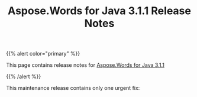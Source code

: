 ﻿---
title: Aspose.Words for Java 3.1.1 Release Notes
description: "Aspose.Words for Java 3.1.1 Release Notes – learn about the latest updates and fixes."
type: docs
weight: 50
url: /java/aspose-words-for-java-3-1-1-release-notes/
---

{{% alert color="primary" %}} 

This page contains release notes for [Aspose.Words for Java 3.1.1](https://downloads.aspose.com/words/java/new-releases/aspose.words-for-java-3.1.1/)

{{% /alert %}} 

This maintenance release contains only one urgent fix: 
